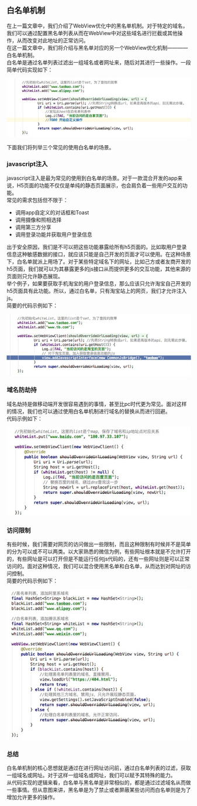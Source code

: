 ## 白名单机制
在上一篇文章中，我们介绍了WebView优化中的黑名单机制。对于特定的域名，我们可以通过配置黑名单列表从而在WebView中对这些域名进行拦截或其他操作，从而改变对此地址的正常访问。  
在这一篇文章中，我们将介绍与黑名单对应的另一个WebView优化机制————白名单机制。  
白名单是通过名单列表过滤出一组域名或者网址来，随后对其进行一些操作。一段简单代码实现如下：  

![示例](./pic/3-1.jpeg)

  下面我们将列举三个常见的使用白名单的场景。

### javascript注入
javascript注入是最为常见的使用到白名单的场景。对于一款混合开发的app来说，H5页面的功能不仅仅是单纯的静态页面展示，也会肩负着一些用户交互的功能。  
常见的需求包括但不限于：
- 调用app自定义的对话框和Toast
- 调用摄像和照相选择
- 调用第三方分享
- 调用登录功能并获取用户登录信息    

出于安全原因，我们是不可以把这些功能暴露给所有h5页面的。比如取用户登录信息这种敏感数据的接口，就应该只能是自己开发的页面才可以使用。在这种场景下，白名单就派上用场了。对于某些特定域名下的网址，比如己方或者友商开发的h5页面，我们就可以为其暴露更多的js接口从而提供更多的交互功能，其他来源的页面则只允许静态展现。  
举个例子，如果要获取手机淘宝的用户登录信息，那么应该只允许淘宝自己开发的h5页面具有此功能。所以，通过白名单，只有淘宝站上的网页，我们才允许注入js。  
简要的代码示例如下：  

![js注入](./pic/3-2.jpeg)

### 域名防劫持
域名劫持是做移动端开发很容易遇到的事情，甚至比pc时代更为常见。面对这样的情况，我们也可以通过使用白名单机制进行域名的替换从而进行回避。  
代码示例如下：  

![域名劫持](./pic/3-3.jpeg)

### 访问限制
有些时候，我们需要对网页的访问做出一些限制，而且这种限制有时候并不是简单的分为可以或不可以两类。以大家熟悉的微信为例，有些网址根本就是不允许打开的，有些网址是可以打开但是不能运行任何js代码的，还有一些网址则是可以正常访问的。面对这种情况，我们可以混合使用黑名单和白名单，从而达到对网址的访问控制。  
简要的代码示例如下：  

![访问限制](./pic/3-4.jpeg)

### 总结
白名单机制的核心思想就是通过在进行网址访问前，通过白名单列表的过滤，获取一组域名或网址。对于这样一组域名或网址，我们可以赋予其特殊的能力。  
从代码实现的逻辑来看，白名单与黑名单是非常相似的，都是通过过滤域名从而做一些事情。但从意图来讲，黑名单是为了禁止或者屏蔽某些访问而白名单则是为了增加允许更多的操作。  

